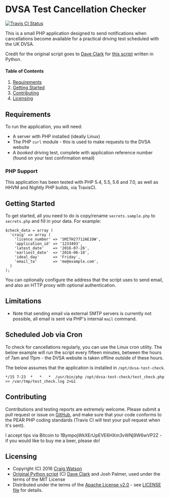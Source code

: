 # DVSA Test Cancellation Checker

[![Travis CI Status](https://travis-ci.org/craigwatson/dvsa-test-check.svg?branch=master)](https://travis-ci.org/craigwatson/dvsa-test-check)

This is a small PHP application designed to send notifications when cancellations become available for a practical driving test scheduled with the UK DVSA.

Credit for the original script goes to [Dave Clark](https://github.com/clarkdave) for [this script](https://github.com/clarkdave/DSACancellationChecker) written in Python.

#### Table of Contents

1. [Requirements](#requirements)
1. [Getting Started](#getting-started)
1. [Contributing](#contributing)
1. [Licensing](#licensing)

## Requirements

To run the application, you will need:

  * A server with PHP installed (ideally Linux)
  * The PHP `curl` module - this is used to make requests to the DVSA website
  * A _booked_ driving test, complete with application reference number (found on your test confirmation email)

### PHP Support

This application has been tested with PHP 5.4, 5.5, 5.6 and 7.0, as well as HHVM and Nightly PHP builds, via TravisCI.

## Getting Started

To get started, all you need to do is copy/rename `secrets.sample.php` to `secrets.php` and fill in your data. For example:

```
$check_data = array (
  'craig' => array (
    'licence_number' => 'SMITH27712AE1OW',
    'application_id' => '1233493',
    'latest_date'    => '2016-07-26',
    'earliest_date'  => '2016-06-18',
    'ideal_day'      => 'Friday',
    'email_to'       => 'me@example.com',
  )
);
```

You can optionally configure the address that the script uses to send email, and also an HTTP proxy with optional authentication.

## Limitations

* Note that sending email via external SMTP servers is currently not possible, all email is sent via PHP's internal `mail` command.

## Scheduled Job via Cron

To check for cancellations regularly, you can use the Linux cron utility. The below example will run the script every fifteen minutes, between the hours of 7am and 11pm - the DVSA website is taken offline outside of these hours.

The below assumes that the application is installed in `/opt/dvsa-test-check`.

```
*/15 7-23  *   *   *  /usr/bin/php /opt/dvsa-test-check/test_check.php >> /var/tmp/test_check.log 2>&1
```

## Contributing

Contributions and testing reports are extremely welcome. Please submit a pull request or issue on [GitHub](https://github.com/craigwatson/dvsa-test-check), and make sure
that your code conforms to the PEAR PHP coding standards (Travis CI will test your pull request when it's sent).

I accept tips via Bitcoin to 1BympojWkXErUpEVE6HXm3vWNj9W6wVP2Z - if you would like to buy me a beer, please do!

## Licensing

* Copyright (C) 2016 [Craig Watson](https://cwatson.org)
* [Original Python script](https://github.com/clarkdave/DSACancellationChecker) (C) [Dave Clark](https://github.com/clarkdave) and Josh Palmer, used under the terms of the MIT License
* Distributed under the terms of the [Apache License v2.0](http://www.apache.org/licenses/LICENSE-2.0) - see [LICENSE file](https://github.com/craigwatson/dvsa-test-check/blob/master/LICENSE) for details.
